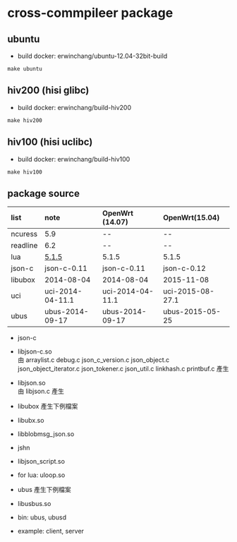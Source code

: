 # cross-commpileer package

## ubuntu 

- build docker:  erwinchang/ubuntu-12.04-32bit-build

```
make ubuntu
```

## hiv200 (hisi glibc)

- build docker: erwinchang/build-hiv200

```
make hiv200
```

## hiv100 (hisi uclibc)

- build docker: erwinchang/build-hiv100

```
make hiv100
```

## package source

list | note | OpenWrt (14.07) | OpenWrt(15.04) |
:----|:--------|:---------------------------|:--------------------------|
ncuress | 5.9 | -- | -- |
readline | 6.2 | -- | -- |
lua  | [5.1.5][1] |  5.1.5 | 5.1.5 |
json-c | json-c-0.11 | json-c-0.11 | json-c-0.12 |
libubox | 2014-08-04 | 2014-08-04 | 2015-11-08 |
uci | uci-2014-04-11.1 | uci-2014-04-11.1 | uci-2015-08-27.1 |
ubus | ubus-2014-09-17 | ubus-2014-09-17 | ubus-2015-05-25 |

- json-c
 - libjson-c.so   
 由 arraylist.c debug.c json_c_version.c json_object.c json_object_iterator.c json_tokener.c json_util.c linkhash.c printbuf.c 產生

 - libjson.so  
 由 libjson.c 產生

- libubox 產生下例檔案
 - libubx.so
 - libblobmsg_json.so
 - jshn
 - libjson_script.so
 - for lua: uloop.so

- ubus 產生下例檔案
 -  libusbus.so
 - bin: ubus, ubusd
 - example: client, server


[1]:https://www.lua.org/ftp/lua-5.1.5.tar.gz